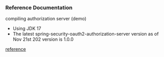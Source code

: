  

### Reference Documentation

compiling authorization server (demo)
 * Using JDK 17 
 * The latest spring-security-oauth2-authorization-server version as of Nov 21st 202 version is 1.0.0



[reference](https://docs.spring.io/spring-authorization-server/docs/current/reference/html/getting-started.html)



